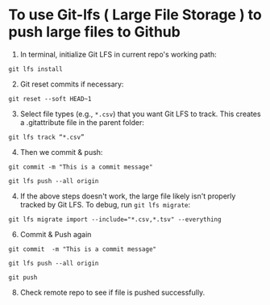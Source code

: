 # To use Git-lfs ( Large File Storage ) to push large files to Github

1.  In terminal, initialize Git LFS in current repo's working path:

```         
git lfs install
```

2.  Git reset commits if necessary:

```         
git reset --soft HEAD~1
```

3.  Select file types (e.g., `*.csv`) that you want Git LFS to track. This creates a .gitattribute file in the parent folder:

```         
git lfs track “*.csv”
```

4.  Then we commit & push:

```         
git commit -m "This is a commit message"
```

```         
git lfs push --all origin
```

4.  If the above steps doesn't work, the large file likely isn't properly tracked by Git LFS. To debug, run `git lfs migrate`:

```         
git lfs migrate import --include="*.csv,*.tsv" --everything
```

6.  Commit & Push again

```         
git commit  -m "This is a commit message"
```

```         
git lfs push --all origin
```

```         
git push
```

8.  Check remote repo to see if file is pushed successfully.